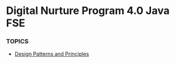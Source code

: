 # Digital Nurture Program 4.0 Java FSE

### TOPICS
 - [Design Patterns and Principles](./Design_Patterns_and_Principles/)